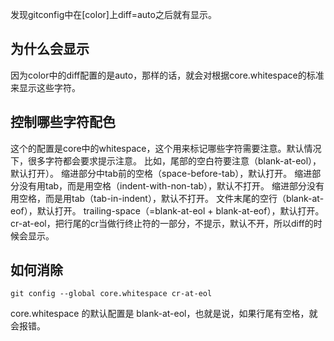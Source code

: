 发现gitconfig中在[color]上diff=auto之后就有显示。

## 为什么会显示

因为color中的diff配置的是auto，那样的话，就会对根据core.whitespace的标准来显示这些字符。

## 控制哪些字符配色

这个的配置是core中的whitespace，这个用来标记哪些字符需要注意。默认情况下，很多字符都会要求提示注意。
比如，尾部的空白符要注意（blank-at-eol），默认打开）。
缩进部分中tab前的空格（space-before-tab），默认打开。
缩进部分没有用tab，而是用空格（indent-with-non-tab），默认不打开。
缩进部分没有用空格，而是用tab（tab-in-indent），默认不打开。
文件末尾的空行（blank-at-eof），默认打开。
trailing-space（=blank-at-eol + blank-at-eof），默认打开。
cr-at-eol，把行尾的cr当做行终止符的一部分，不提示，默认不开，所以diff的时候会显示。

## 如何消除
```
git config --global core.whitespace cr-at-eol
```
core.whitespace 的默认配置是 blank-at-eol，也就是说，如果行尾有空格，就会报错。
